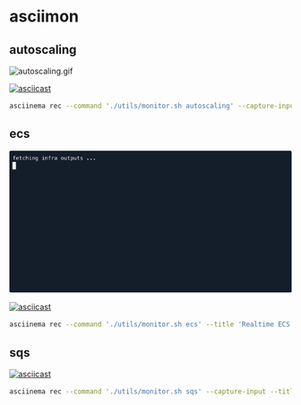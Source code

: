 # asciimon


## autoscaling 

![autoscaling.gif](./autoscaling.gif)

[![asciicast](https://asciinema.org/a/Nx4IvyupmY1Wg9RZQJHtE7IsA.svg)](https://asciinema.org/a/Nx4IvyupmY1Wg9RZQJHtE7IsA)

```bash 
asciinema rec --command './utils/monitor.sh autoscaling' --capture-input --title 'Realtime Autoscaling monitoring with asciigraph' --overwrite autoscaling.cast
```

## ecs

![ecs.gif](./ecs.gif)

[![asciicast](https://asciinema.org/a/orByut2h4zEChgrtQcK9jADCk.svg)](https://asciinema.org/a/orByut2h4zEChgrtQcK9jADCk)

```bash
asciinema rec --command './utils/monitor.sh ecs' --title 'Realtime ECS Tasks monitoring with asciigraph'  --capture-input  --overwrite ecs-tasks.cast
```

## sqs

[![asciicast](https://asciinema.org/a/qtxtLGHpKnRwahD4HXtfBYgER.svg)](https://asciinema.org/a/qtxtLGHpKnRwahD4HXtfBYgER)

```bash
asciinema rec --command './utils/monitor.sh sqs' --capture-input --title 'Realtime SQS monitoring with asciigraph' --overwrite sqs.cast
```

